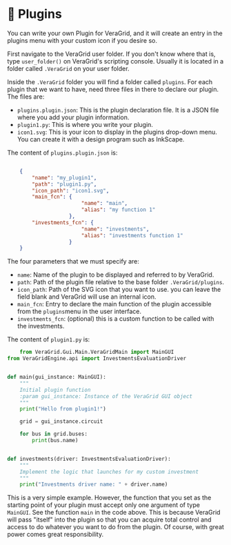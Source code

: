# 🧩 Plugins

You can write your own Plugin for VeraGrid, and it will create an entry in the plugins menu with
your custom icon if you desire so.

First navigate to the VeraGrid user folder. If you don't know where that is, type `user_folder()`
on VeraGrid's scripting console. Usually it is located in a folder called `.VeraGrid` on your user folder.

Inside the `.VeraGrid` folder you will find a folder called `plugins`.
For each plugin that we want to have, need three files in there to declare our plugin. 
The files are:

- `plugins.plugin.json`: This is the plugin declaration file. It is a JSON file where you add your plugin information.
- `plugin1.py`: This is where you write your plugin.
- `icon1.svg`: This is your icon to display in the plugins drop-down menu. You can create it with a design program such as InkScape.


The content of `plugins.plugin.json` is:

```json

    {
        "name": "my_plugin1",
        "path": "plugin1.py",
        "icon_path": "icon1.svg",
        "main_fcn": {
                        "name": "main",
                        "alias": "my function 1"
                    },
        "investments_fcn": {
                        "name": "investments",
                        "alias": "investments function 1"
                    }
    }
```

The four parameters that we must specify are:

- `name`: Name of the plugin to be displayed and referred to by VeraGrid.
- `path`: Path of the plugin file relative to the base folder `.VeraGrid/plugins`.
- `icon_path`: Path of the SVG icon that you want to use. you can leave the field blank and VeraGrid will use an internal icon.
- `main_fcn`: Entry to declare the main function of the plugin accessible from the `plugins`menu in the user interface.
- `investments_fcn`: (optional) this is a custom function to be called with the investments.


The content of `plugin1.py` is:

```python
    from VeraGrid.Gui.Main.VeraGridMain import MainGUI
from VeraGridEngine.api import InvestmentsEvaluationDriver


def main(gui_instance: MainGUI):
    """
    Initial plugin function
    :param gui_instance: Instance of the VeraGrid GUI object
    """
    print("Hello from plugin1!")

    grid = gui_instance.circuit

    for bus in grid.buses:
        print(bus.name)


def investments(driver: InvestmentsEvaluationDriver):
    """
    Implement the logic that launches for my custom investment
    """
    print("Investments driver name: " + driver.name)
```


This is a very simple example. However, the function that you set as the starting 
point of your plugin must accept only one argument of type `MainGUI`. 
See the function `main` in the code above. This is because VeraGrid will pass "itself"
into the plugin so that you can acquire total control and access to do whatever 
you want to do from the plugin. Of course, with great power comes great responsibility.
